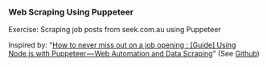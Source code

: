 ### **Web Scraping Using Puppeteer**

Exercise: Scraping job posts from seek.com.au using Puppeteer

Inspired by: "[How to never miss out on a job opening : [Guide] Using Node.js with Puppeteer — Web Automation and Data Scraping](https://medium.com/@anthonyjdella/how-to-never-miss-out-on-a-job-opening-node-js-with-puppeteer-d46f23139802)" (See [Github](https://github.com/anthonyjdella/automated-job-web-scraping))